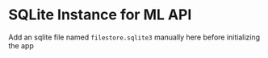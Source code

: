 # SQLite Instance for ML API
Add an sqlite file named `filestore.sqlite3` manually here before initializing the app
